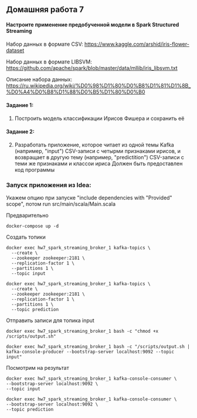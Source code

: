 ## Домашняя работа 7
#### Настроите применение предобученной модели в Spark Structured Streaming

Набор данных в формате CSV: https://www.kaggle.com/arshid/iris-flower-dataset

Набор данных в формате LIBSVM: https://github.com/apache/spark/blob/master/data/mllib/iris_libsvm.txt

Описание набора данных: https://ru.wikipedia.org/wiki/%D0%98%D1%80%D0%B8%D1%81%D1%8B_%D0%A4%D0%B8%D1%88%D0%B5%D1%80%D0%B0


#### Задание 1:
1) Построить модель классификации Ирисов Фишера и сохранить её

#### Задание 2:
2) Разработать приложение, которое читает из одной темы Kafka (например, "input") CSV-записи с четырми признаками ирисов, и возвращает в другую тему (например, "predictition") CSV-записи с теми же признаками и классои ириса
   Должен быть предоставлен код программы

### Запуск приложения из Idea:
Укажем опцию при запуске "include dependencies with "Provided" scope", потом run src/main/scala/Main.scala

Предварительно
```
docker-compose up -d
```

Создать топики 
```
docker exec hw7_spark_streaming_broker_1 kafka-topics \
  --create \
  --zookeeper zookeeper:2181 \
  --replication-factor 1 \
  --partitions 1 \
  --topic input

docker exec hw7_spark_streaming_broker_1 kafka-topics \
  --create \
  --zookeeper zookeeper:2181 \
  --replication-factor 1 \
  --partitions 1 \
  --topic prediction
```
Отправить записи для топика input

```
docker exec hw7_spark_streaming_broker_1 bash -c "chmod +x /scripts/output.sh"
 
docker exec hw7_spark_streaming_broker_1 bash -c "/scripts/output.sh | kafka-console-producer --bootstrap-server localhost:9092 --topic input"
```

Посмотрим на результат
```
docker exec hw7_spark_streaming_broker_1 kafka-console-consumer \
--bootstrap-server localhost:9092 \
--topic input

docker exec hw7_spark_streaming_broker_1 kafka-console-consumer \
--bootstrap-server localhost:9092 \
--topic prediction
```
